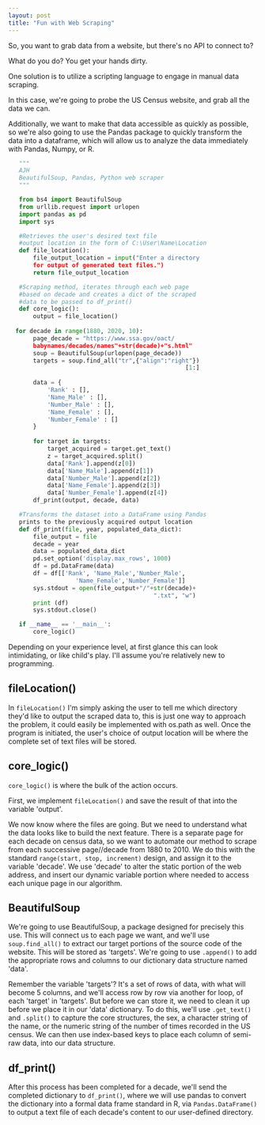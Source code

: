 ```yaml
---
layout: post
title: "Fun with Web Scraping"
---
```


So, you want to grab data from a website, but there's no API to connect to?

What do you do? You get your hands dirty.

One solution is to utilize a scripting language to engage in manual data scraping.

In this case, we're going to probe the US Census website, and grab all the data we can.

Additionally, we want to make that data accessible as quickly as possible, so we're also going
to use the Pandas package to quickly transform the data into a dataframe, which will allow us to 
analyze the data immediately with Pandas, Numpy, or R. 

```python
   """
   AJH
   BeautifulSoup, Pandas, Python web scraper
   """

   from bs4 import BeautifulSoup
   from urllib.request import urlopen
   import pandas as pd
   import sys

   #Retrieves the user's desired text file 
   #output location in the form of C:\User\Name\Location
   def file_location():
       file_output_location = input("Enter a directory 
       for output of generated text files.")
       return file_output_location

   #Scraping method, iterates through each web page 
   #based on decade and creates a dict of the scraped 
   #data to be passed to df_print()
   def core_logic():
       output = file_location()
  
  for decade in range(1880, 2020, 10):
       page_decade = "https://www.ssa.gov/oact/
       babynames/decades/names"+str(decade)+"s.html"
       soup = BeautifulSoup(urlopen(page_decade))
       targets = soup.find_all("tr",{"align":"right"})
                                                  [1:]
                                                  
       data = {
           'Rank' : [],
           'Name_Male' : [],
           'Number_Male' : [],
           'Name_Female' : [],
           'Number_Female' : []
       }    
       
       for target in targets:
           target_acquired = target.get_text()
           z = target_acquired.split()
           data['Rank'].append(z[0])
           data['Name_Male'].append(z[1])
           data['Number_Male'].append(z[2])
           data['Name_Female'].append(z[3])
           data['Number_Female'].append(z[4])
       df_print(output, decade, data)

   #Transforms the dataset into a DataFrame using Pandas
   prints to the previously acquired output location        
   def df_print(file, year, populated_data_dict):
       file_output = file
       decade = year
       data = populated_data_dict
       pd.set_option('display.max_rows', 1000)
       df = pd.DataFrame(data)
       df = df[['Rank', 'Name_Male','Number_Male',
                   'Name_Female','Number_Female']]
       sys.stdout = open(file_output+"/"+str(decade)+
                                         ".txt", "w")
       print (df)
       sys.stdout.close()

   if __name__ == '__main__':
       core_logic()
```

Depending on your experience level, at first glance this can look intimidating, or like child's play. I'll assume you're relatively new to programming. 

## fileLocation()

In `fileLocation()` I'm simply asking the user to tell me which directory they'd like to output the scraped data to, this is just one way to approach the problem, it could easily be implemented with os.path as well. Once the program is initiated, the user's choice of output location will be where the complete set of text files will be stored.


## core_logic()
`core_logic()` is where the bulk of the action occurs. 

First, we implement `fileLocation()` and save the result of that into the variable 'output'. 

We now know where the files are going. But we need to understand what the data looks like to build the next feature. There is a separate page for each decade on census data, so we want to automate our method to scrape from each successive page//decade from 1880 to 2010. We do this with the standard `range(start, stop, increment)` design, and assign it to the variable 'decade'. We use 'decade' to alter the static portion of the web address, and insert our dynamic variable portion where needed to access each unique page in our algorithm. 

## BeautifulSoup
We're going to use BeautifulSoup, a package designed for precisely this use. This will connect us to each page we want, and we'll use `soup.find_all()` to extract our target portions of the source code of the website. This will be stored as 'targets'. We're going to use `.append()` to add the appropriate rows and columns to our dictionary data structure named 'data'. 

Remember the variable 'targets'? It's a set of rows of data, with what will become 5 columns, and we'll access row by row via another for loop, of each 'target' in 'targets'. But before we can store it, we need to clean it up before we place it in our 'data' dictionary. To do this, we'll use `.get_text()` and `.split()` to capture the core structures, the sex, a character string of the name, or the numeric string of the number of times recorded in the US census. We can then use index-based keys to place each column of semi-raw data, into our data structure.

## df_print()
After this process has been completed for a decade, we'll send the completed dictionary to `df_print()`, where we will use pandas to convert the dictionary into a formal data frame standard in R, via `Pandas.DataFrame()` to output a text file of each decade's content to our user-defined directory. 

